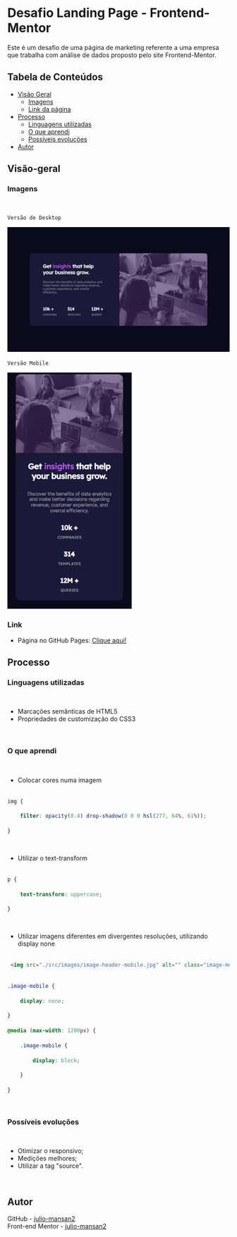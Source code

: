 # Desafio Landing Page - Frontend-Mentor

Este é um desafio de uma página de marketing referente a uma empresa que trabalha com análise de dados proposto pelo site Frontend-Mentor.

## Tabela de Conteúdos

- [Visão Geral](#visão-geral)
    - [Imagens](#imagens)
    - [Link da página](#link)
- [Processo](#processo)
    - [Linguagens utilizadas](#linguagens-utilizadas)
    - [O que aprendi](#o-que-aprendi)
    - [Possíveis evoluções](#possíveis-evoluções)
- [Autor](#autor)

## Visão-geral

### Imagens

<br>

````
Versão de Desktop
````

   <img src="./src/design/desktop-design.png" alt="">

<br>

````
Versão Mobile
````

 <img src="./src/design/mobile-design.png" alt="">

### Link

- Página no GitHub Pages: <a href="https://julio-mansan2.github.io/marketing-empresa-analise-de-dados/">Clique aqui!</a>

## Processo

### Linguagens utilizadas

<br>

- Marcações semânticas de HTML5
- Propriedades de customização do CSS3

<br>

### O que aprendi

<br>

- Colocar cores numa imagem

````css

img {

    filter: opacity(0.4) drop-shadow(0 0 0 hsl(277, 64%, 61%));

}

````

<br>

- Utilizar o text-transform

````css

p {

    text-transform: uppercase;

} 

````
<br>

- Utilizar imagens diferentes em divergentes resoluções, utilizando display none

````html

 <img src="./src/images/image-header-mobile.jpg" alt="" class="image-mobile">


````

````css

.image-mobile {

    display: none;

}

@media (max-width: 1200px) {

    .image-mobile {

        display: block;

    }

}

````
<br>

### Possíveis evoluções

<br>

- Otimizar o responsivo;
- Medições melhores;
- Utilizar a tag "source".

<br>

## Autor

GitHub - <a href="https://github.com/julio-mansan2">julio-mansan2</a> <br>
Front-end Mentor - <a href="https://www.frontendmentor.io/profile/julio-mansan2">julio-mansan2</a> <br>